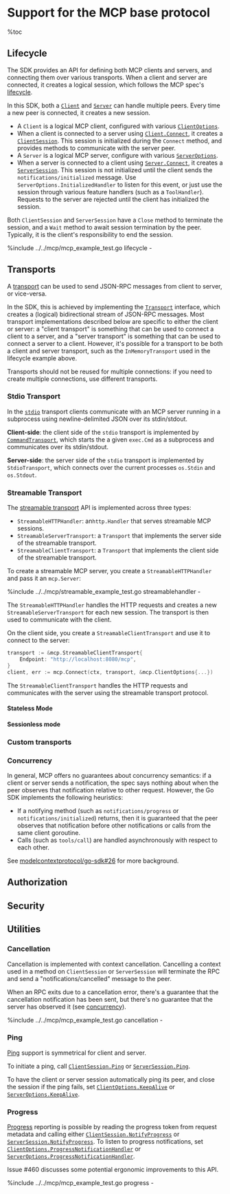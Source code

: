 # Support for the MCP base protocol

%toc

## Lifecycle

The SDK provides an API for defining both MCP clients and servers, and
connecting them over various transports. When a client and server are
connected, it creates a logical session, which follows the MCP spec's
[lifecycle](https://modelcontextprotocol.io/specification/2025-06-18/basic/lifecycle).

In this SDK, both a
[`Client`](https://pkg.go.dev/github.com/modelcontextprotocol/go-sdk/mcp#Client)
and
[`Server`](https://pkg.go.dev/github.com/modelcontextprotocol/go-sdk/mcp#Server)
can handle multiple peers. Every time a new peer is connected, it creates a new
session.

- A `Client` is a logical MCP client, configured with various
  [`ClientOptions`](https://pkg.go.dev/github.com/modelcontextprotocol/go-sdk/mcp#ClientOptions).
- When a client is connected to a server using
  [`Client.Connect`](https://pkg.go.dev/github.com/modelcontextprotocol/go-sdk/mcp#Client.Connect),
  it creates a
  [`ClientSession`](https://pkg.go.dev/github.com/modelcontextprotocol/go-sdk/mcp#ClientSession).
  This session is initialized during the `Connect` method, and provides methods
  to communicate with the server peer.
- A `Server` is a logical MCP server, configure with various
  [`ServerOptions`](https://pkg.go.dev/github.com/modelcontextprotocol/go-sdk/mcp#ServerOptions).
- When a server is connected to a client using
  [`Server.Connect`](https://pkg.go.dev/github.com/modelcontextprotocol/go-sdk/mcp#Server.Connect),
  it creates a
  [`ServerSession`](https://pkg.go.dev/github.com/modelcontextprotocol/go-sdk/mcp#ServerSession).
  This session is not initialized until the client sends the
  `notifications/initialized` message. Use `ServerOptions.InitializedHandler`
  to listen for this event, or just use the session through various feature
  handlers (such as a `ToolHandler`). Requests to the server are rejected until
  the client has initialized the session.

Both `ClientSession` and `ServerSession` have a `Close` method to terminate the
session, and a `Wait` method to await session termination by the peer. Typically,
it is the client's responsibility to end the session.

%include ../../mcp/mcp_example_test.go lifecycle -

## Transports

A
[transport](https://modelcontextprotocol.io/specification/2025-06-18/basic/transports)
can be used to send JSON-RPC messages from client to server, or vice-versa.

In the SDK, this is achieved by implementing the
[`Transport`](https://pkg.go.dev/github.com/modelcontextprotocol/go-sdk/mcp#Transport)
interface, which creates a (logical) bidirectional stream of JSON-RPC messages.
Most transport implementations described below are specific to either the
client or server: a "client transport" is something that can be used to connect
a client to a server, and a "server transport" is something that can be used to
connect a server to a client. However, it's possible for a transport to be both
a client and server transport, such as the `InMemoryTransport` used in the
lifecycle example above.

Transports should not be reused for multiple connections: if you need to create
multiple connections, use different transports.

### Stdio Transport

In the
[`stdio`](https://modelcontextprotocol.io/specification/2025-06-18/basic/transports#stdio)
transport clients communicate with an MCP server running in a subprocess using
newline-delimited JSON over its stdin/stdout.

**Client-side**: the client side of the `stdio` transport is implemented by
[`CommandTransport`](https://pkg.go.dev/github.com/modelcontextprotocol/go-sdk/mcp#CommandTransport),
which starts the a given `exec.Cmd` as a subprocess and communicates over its
stdin/stdout.

**Server-side**: the server side of the `stdio` transport is implemented by
`StdioTransport`, which connects over the current processes `os.Stdin` and
`os.Stdout`.

### Streamable Transport

The [streamable
transport](https://modelcontextprotocol.io/specification/2025-06-18/basic/transports#streamable-http)
API is implemented across three types:

- `StreamableHTTPHandler`: an`http.Handler` that serves streamable MCP
  sessions.
- `StreamableServerTransport`: a `Transport` that implements the server side of
  the streamable transport.
- `StreamableClientTransport`: a `Transport` that implements the client side of
  the streamable transport.

To create a streamable MCP server, you create a `StreamableHTTPHandler` and
pass it an `mcp.Server`:

%include ../../mcp/streamable_example_test.go streamablehandler -

The `StreamableHTTPHandler` handles the HTTP requests and creates a new
`StreamableServerTransport` for each new session. The transport is then used to
communicate with the client.

On the client side, you create a `StreamableClientTransport` and use it to
connect to the server:

```go
transport := &mcp.StreamableClientTransport{
	Endpoint: "http://localhost:8080/mcp",
}
client, err := mcp.Connect(ctx, transport, &mcp.ClientOptions{...})
```

The `StreamableClientTransport` handles the HTTP requests and communicates with
the server using the streamable transport protocol.

#### Stateless Mode

<!-- TODO -->

#### Sessionless mode

<!-- TODO -->

### Custom transports

<!-- TODO -->

### Concurrency

In general, MCP offers no guarantees about concurrency semantics: if a client
or server sends a notification, the spec says nothing about when the peer
observes that notification relative to other request. However, the Go SDK
implements the following heuristics:

- If a notifying method (such as `notifications/progress` or
  `notifications/initialized`) returns, then it is guaranteed that the peer
  observes that notification before other notifications or calls from the same
  client goroutine.
- Calls (such as `tools/call`) are handled asynchronously with respect to
  each other.

See
[modelcontextprotocol/go-sdk#26](https://github.com/modelcontextprotocol/go-sdk/issues/26)
for more background.

## Authorization

<!-- TODO -->

## Security

<!-- TODO -->

## Utilities

### Cancellation

Cancellation is implemented with context cancellation. Cancelling a context
used in a method on `ClientSession` or `ServerSession` will terminate the RPC
and send a "notifications/cancelled" message to the peer.

When an RPC exits due to a cancellation error, there's a guarantee that the
cancellation notification has been sent, but there's no guarantee that the
server has observed it (see [concurrency](#concurrency)).

%include ../../mcp/mcp_example_test.go cancellation -

### Ping

[Ping](https://modelcontextprotocol.io/specification/2025-06-18/basic/utilities/ping)
support is symmetrical for client and server.

To initiate a ping, call
[`ClientSession.Ping`](https://pkg.go.dev/github.com/modelcontextprotocol/go-sdk/mcp#ClientSession.Ping)
or
[`ServerSession.Ping`](https://pkg.go.dev/github.com/modelcontextprotocol/go-sdk/mcp#ServerSession.Ping).

To have the client or server session automatically ping its peer, and close the
session if the ping fails, set
[`ClientOptions.KeepAlive`](https://pkg.go.dev/github.com/modelcontextprotocol/go-sdk/mcp#ClientOptions.KeepAlive)
or
[`ServerOptions.KeepAlive`](https://pkg.go.dev/github.com/modelcontextprotocol/go-sdk/mcp#ServerOptions.KeepAlive).

### Progress

[Progress](https://modelcontextprotocol.io/specification/2025-06-18/basic/utilities/progress)
reporting is possible by reading the progress token from request metadata and
calling either
[`ClientSession.NotifyProgress`](https://pkg.go.dev/github.com/modelcontextprotocol/go-sdk/mcp#ClientSession.NotifyProgress)
or
[`ServerSession.NotifyProgress`](https://pkg.go.dev/github.com/modelcontextprotocol/go-sdk/mcp#ServerSession.NotifyProgress).
To listen to progress notifications, set
[`ClientOptions.ProgressNotificationHandler`](https://pkg.go.dev/github.com/modelcontextprotocol/go-sdk/mcp#ClientOptions.ProgressNotificationHandler)
or
[`ServerOptions.ProgressNotificationHandler`](https://pkg.go.dev/github.com/modelcontextprotocol/go-sdk/mcp#ServerOptions.ProgressNotificationHandler).

Issue #460 discusses some potential ergonomic improvements to this API.

%include ../../mcp/mcp_example_test.go progress -
